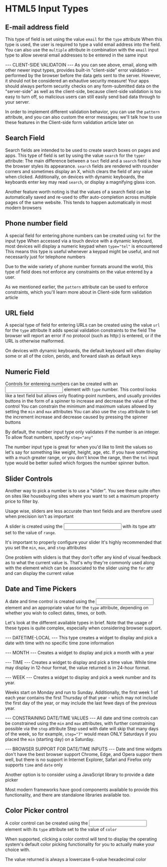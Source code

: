 # HTML5 Input Types #

## E-mail address field ##
This type of field is set using the value `email` for the `type` attribute
  When this type is used, the user is required to type a valid email address into the field. 
  You can also use the `multiple` attribute in combination with the `email` input type to allow several email addresses to be entered in the same input

--- CLIENT-SIDE VALIDATOIN ---
As you can see above, email, along with other newer input types, provides built-in "client-side" error validation - performed by the browser before the data gets sent to the server.
  However, it should not be considered an exhautive security measure!
  Your apps should always perform security checks on any form-submitted data on the "server-side" as well as the client-side, because client-side validation is too easy to turn off, so malicious users can still easily send bad data through to your server.

In order to implement different validation behavior, you can use the `pattern` attribute, and you can also custom the error messages; we'll talk how to use these features in the Client-side form validation article later on

## Search Field ##
Search fields are intended to be used to create search boxes on pages and apps. This type of field is set by using the value `search` for the `typer` attribute:
  The main difference between a `text` field and a `search` field is how the browser styles its appearance.
  `search` fields are rendered with rounder corners and sometimes display an X, which clears the field of any value when clicked.
  Additionally, on devices with dynamic keyboards, the keyboards enter key may read `search`, or display a magnifying glass icon. 

Another feature worth noting is that the values of a search field can be automatically saved and re-used to offer auto-completion across multiple pages of the same website. 
  This tends to happen automatically in most modern browsers

## Phone number field ##
A special field for entering phone numbers can be created using `tel` for the input type
  When accessed via a touch device with a dynamic keyboard, most devices will display a numeric keypad when `type="tel"` is encountered
  This means this type is useful whenever a keypad might be useful, and not necessarily just for telephone numbers

Due to the wide variety of phone number formats around the world, this type of field does not enforce any constraints on the value entered by a user. 

As we mentioned earlier, the `pattern` attribute can be used to enforce constraints, which you'll learn more about in Client-side form validation article

## URL field ##
A special type of field for entering URLs can be created using the value `url` for the `type` attribute
  It adds special validation constraints to the field
  The browser will report an error if no protocol (such as http:) is entered, or if the URL is otherwise malformed.

On devices with dynamic keyboards, the default keyboard will often display some or all of the colon, perido, and forward slash as default keys

## Numeric Field ##
Controls for entereing numbers can be created with an <input> element with `type` number. 
  This control looks like a text field but allows only floating-point numbers, and usually provides buttons in the form of a spinner to increase and decrease the value of the control
  You can constrain the minimum and maximum values allowed by setting the `min` and `max` attributes
  You can also use the `step` attribute to set the increment increase and decrease caused by pressing the spinner buttons

By default, the number input type only validates if the number is an integer.
  To allow float numbers, specify `step="any"`

The number input type is great for when you'd like to limit the values so let's say for something like weight, height, age, etc. If you have something with a much greater range, or you don't know the range, then the `tel` input type would be better suited which forgoes the number spinner button.

## Slider Controls ##
Another way to pick a number is to use a "slider". 
  You see these quite often on sites like housebuying sites where you want to set a maximum property price to filter by.

Usage wise, sliders are less accurate than text fields and are therefore used when precision isn't as important

A slider is created using the <input> with its type attr set to the value of `range`.

It's important to properly configure your slider
  It's highly recommended that you set the `min`, `max`, and `step` attributes

One problem with sliders is that they don't offer any kind of visual feedback as to what the current value is.
  That's why they're commonly used along with the <output> element which can be associated to the slider using the `for` attr and can display the current value

## Date and Time Pickers ##
A date and time control is created using the <input> element and an appropriate value for the `type` attribute, depending on whether you wish to collect dates, times, or both.

Let's look at the different available types in brief. Note that the usage of these types is quite complex, especially when considering browser support.

--- DATETIME-LOCAL ---
This type creates a widget to display and pick a date with time with no specific time zone information

--- MONTH ---
Creates a widget to display and pick a month with a year

--- TIME ---
Creates a widget to display and pick a time value. While time may display in 12-hour format, the value returned is in 24-hour format.

--- WEEK ---
Creates a widget to display and pick a week number and its year.

Weeks start on Monday and run to Sunday. Additionally, the first week 1 of each year contains the first Thursday of that year - which may not include the first day of the year, or may include the last fewe days of the previous year.

--- CONSTRAINING DATE/TIME VALUES ---
All date and time controls can be constrained using the `min` and `max` attributes, with further constraining possible via the `step` attribute
  Step used with date will skip that many days of the week, so for example, `step="7"` would mean ONLY Saturdays if you placed the `min` (starting day) on a Saturday.

--- BROWSER SUPPORT FOR DATE/TIME INPUTS --- 
Date and time widgets don't have the best browser support
  Chrome, Edge, and Opera suppor them well, but there is no support in Internet Explorer, Safari and Firefox only supports `time` and `date` only

Another option is to consider using a JavaScript library to provide a date picker

Most modern frameworks have good components available to provide this functionality, and there are standalone libraries available too.

## Color Picker control ##
A color control can be created using the <input> element with its `type` attribute set to the value of `color`

When supported, clicking a color control will tend to display the operating system's default color picking functionality for you to actually make your choice with. 

The value returned is always a lowercase 6-value hexadecimal color
